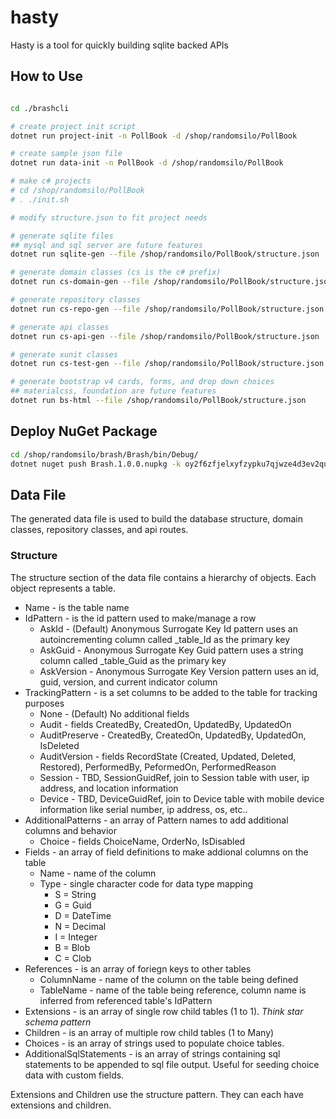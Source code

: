 # hasty

Hasty is a tool for quickly building sqlite backed APIs


## How to Use

```bash

cd ./brashcli

# create project init script
dotnet run project-init -n PollBook -d /shop/randomsilo/PollBook

# create sample json file
dotnet run data-init -n PollBook -d /shop/randomsilo/PollBook

# make c# projects
# cd /shop/randomsilo/PollBook
# . ./init.sh

# modify structure.json to fit project needs

# generate sqlite files 
## mysql and sql server are future features
dotnet run sqlite-gen --file /shop/randomsilo/PollBook/structure.json

# generate domain classes (cs is the c# prefix)
dotnet run cs-domain-gen --file /shop/randomsilo/PollBook/structure.json

# generate repository classes
dotnet run cs-repo-gen --file /shop/randomsilo/PollBook/structure.json

# generate api classes
dotnet run cs-api-gen --file /shop/randomsilo/PollBook/structure.json

# generate xunit classes
dotnet run cs-test-gen --file /shop/randomsilo/PollBook/structure.json

# generate bootstrap v4 cards, forms, and drop down choices
## materialcss, foundation are future features
dotnet run bs-html --file /shop/randomsilo/PollBook/structure.json


```

## Deploy NuGet Package

```bash
cd /shop/randomsilo/brash/Brash/bin/Debug/
dotnet nuget push Brash.1.0.0.nupkg -k oy2f6zfjelxyfzypku7qjwze4d3ev2quhm6zvresyvywka -s https://api.nuget.org/v3/index.json

```

## Data File

The generated data file is used to build the database structure, domain classes, repository classes, and api routes.

### Structure

The structure section of the data file contains a hierarchy of objects.
Each object represents a table.

* Name - is the table name
* IdPattern - is the id pattern used to make/manage a row
  * AskId - (Default) Anonymous Surrogate Key Id pattern uses an autoincrementing column called _table_Id as the primary key
  * AskGuid - Anonymous Surrogate Key Guid pattern uses a string column called _table_Guid as the primary key
  * AskVersion - Anonymous Surrogate Key Version pattern uses an id, guid, version, and current indicator column
* TrackingPattern - is a set columns to be added to the table for tracking purposes
  * None - (Default) No additional fields
  * Audit - fields CreatedBy, CreatedOn, UpdatedBy, UpdatedOn
  * AuditPreserve - CreatedBy, CreatedOn, UpdatedBy, UpdatedOn, IsDeleted
  * AuditVersion - fields RecordState (Created, Updated, Deleted, Restored), PerformedBy, PeformedOn, PerformedReason
  * Session - TBD, SessionGuidRef, join to Session table with user, ip address, and location information
  * Device - TBD, DeviceGuidRef, join to Device table with mobile device information like serial number, ip address, os, etc..
* AdditionalPatterns - an array of Pattern names to add additional columns and behavior 
  * Choice - fields ChoiceName, OrderNo, IsDisabled
* Fields - an array of field definitions to make addional columns on the table
  * Name - name of the column
  * Type - single character code for data type mapping
    * S = String
    * G = Guid
    * D = DateTime
    * N = Decimal
    * I = Integer
    * B = Blob
    * C = Clob
* References - is an array of foriegn keys to other tables
  * ColumnName - name of the column on the table being defined
  * TableName - name of the table being reference, column name is inferred from referenced table's IdPattern
* Extensions - is an array of single row child tables (1 to 1). _Think star schema pattern_
* Children - is an array of multiple row child tables (1 to Many)
* Choices - is an array of strings used to populate choice tables.
* AdditionalSqlStatements - is an array of strings containing sql statements to be appended to sql file output.  Useful for seeding choice data with custom fields.

Extensions and Children use the structure pattern.
They can each have extensions and children.

